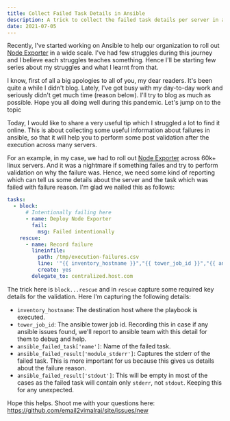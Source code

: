 ```yaml
---
title: Collect Failed Task Details in Ansible
description: A trick to collect the failed task details per server in a centralized place
date: 2021-07-05
---
```


Recently, I've started working on Ansible to help our organization to roll out [Node Exporter](https://github.com/prometheus/node_exporter) in a wide scale. I've had few struggles during this journey and I believe each struggles teaches something. Hence I'll be starting few series about my struggles and what I learnt from that.

I know, first of all a big apologies to all of you, my dear readers. It's been quite a while I didn't blog. Lately, I've got busy with my day-to-day work and seriously didn't get much time (reason below). I'll try to blog as much as possible. Hope you all doing well during this pandemic. Let's jump on to the topic

Today, I would like to share a very useful tip which I struggled a lot to find it online. This is about collecting some useful information about failures in ansible, so that it will help you to perform some post validation after the execution across many servers.

For an example, in my case, we had to roll out [Node Exporter](https://github.com/prometheus/node_exporter) across 60k+ linux servers. And it was a nightmare if something failes and try to perform validation on why the failure was. Hence, we need some kind of reporting which can tell us some details about the server and the task which was failed with failure reason. I'm glad we nailed this as follows:

```yaml
tasks:
  - block:
      # Intentionally failing here
      - name: Deploy Node Exporter
        fail:
          msg: Failed intentionally
    rescue:
      - name: Record failure
        lineinfile:
          path: /tmp/execution-failures.csv
          line: '"{{ inventory_hostname }}","{{ tower_job_id }}","{{ ansible_failed_task[''name''] }}","{{ ansible_failed_result[''module_stderr''] }}","{{ ansible_failed_result[''stdout''] }}"'
          create: yes
        delegate_to: centralized.host.com
```

The trick here is `block...rescue` and in `rescue` capture some required key details for the validation. Here I'm capturing the following details:

- `inventory_hostname`: The destination host where the playbook is executed.
- `tower_job_id`: The ansible tower job id. Recording this in case if any ansible issues found, we'll report to ansible team with this detail for them to debug and help.
- `ansible_failed_task['name']`: Name of the failed task.
- `ansible_failed_result['module_stderr']`: Captures the stderr of the failed task. This is more important for us because this gives us details about the failure reason.
- `ansible_failed_result['stdout']`: This will be empty in most of the cases as the failed task will contain only `stderr`, not `stdout`. Keeping this for any unexpected.

Hope this helps. Shoot me with your questions here: https://github.com/email2vimalraj/site/issues/new
